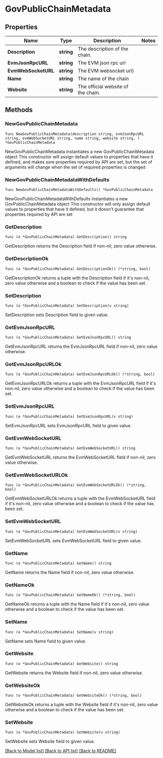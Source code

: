 # GovPublicChainMetadata

## Properties

Name | Type | Description | Notes
------------ | ------------- | ------------- | -------------
**Description** | **string** | The description of the chain. | 
**EvmJsonRpcURL** | **string** | The EVM json rpc url | 
**EvmWebSocketURL** | **string** | The EVM websocket url) | 
**Name** | **string** | The name of the chain | 
**Website** | **string** | The official website of the chain. | 

## Methods

### NewGovPublicChainMetadata

`func NewGovPublicChainMetadata(description string, evmJsonRpcURL string, evmWebSocketURL string, name string, website string, ) *GovPublicChainMetadata`

NewGovPublicChainMetadata instantiates a new GovPublicChainMetadata object
This constructor will assign default values to properties that have it defined,
and makes sure properties required by API are set, but the set of arguments
will change when the set of required properties is changed

### NewGovPublicChainMetadataWithDefaults

`func NewGovPublicChainMetadataWithDefaults() *GovPublicChainMetadata`

NewGovPublicChainMetadataWithDefaults instantiates a new GovPublicChainMetadata object
This constructor will only assign default values to properties that have it defined,
but it doesn't guarantee that properties required by API are set

### GetDescription

`func (o *GovPublicChainMetadata) GetDescription() string`

GetDescription returns the Description field if non-nil, zero value otherwise.

### GetDescriptionOk

`func (o *GovPublicChainMetadata) GetDescriptionOk() (*string, bool)`

GetDescriptionOk returns a tuple with the Description field if it's non-nil, zero value otherwise
and a boolean to check if the value has been set.

### SetDescription

`func (o *GovPublicChainMetadata) SetDescription(v string)`

SetDescription sets Description field to given value.


### GetEvmJsonRpcURL

`func (o *GovPublicChainMetadata) GetEvmJsonRpcURL() string`

GetEvmJsonRpcURL returns the EvmJsonRpcURL field if non-nil, zero value otherwise.

### GetEvmJsonRpcURLOk

`func (o *GovPublicChainMetadata) GetEvmJsonRpcURLOk() (*string, bool)`

GetEvmJsonRpcURLOk returns a tuple with the EvmJsonRpcURL field if it's non-nil, zero value otherwise
and a boolean to check if the value has been set.

### SetEvmJsonRpcURL

`func (o *GovPublicChainMetadata) SetEvmJsonRpcURL(v string)`

SetEvmJsonRpcURL sets EvmJsonRpcURL field to given value.


### GetEvmWebSocketURL

`func (o *GovPublicChainMetadata) GetEvmWebSocketURL() string`

GetEvmWebSocketURL returns the EvmWebSocketURL field if non-nil, zero value otherwise.

### GetEvmWebSocketURLOk

`func (o *GovPublicChainMetadata) GetEvmWebSocketURLOk() (*string, bool)`

GetEvmWebSocketURLOk returns a tuple with the EvmWebSocketURL field if it's non-nil, zero value otherwise
and a boolean to check if the value has been set.

### SetEvmWebSocketURL

`func (o *GovPublicChainMetadata) SetEvmWebSocketURL(v string)`

SetEvmWebSocketURL sets EvmWebSocketURL field to given value.


### GetName

`func (o *GovPublicChainMetadata) GetName() string`

GetName returns the Name field if non-nil, zero value otherwise.

### GetNameOk

`func (o *GovPublicChainMetadata) GetNameOk() (*string, bool)`

GetNameOk returns a tuple with the Name field if it's non-nil, zero value otherwise
and a boolean to check if the value has been set.

### SetName

`func (o *GovPublicChainMetadata) SetName(v string)`

SetName sets Name field to given value.


### GetWebsite

`func (o *GovPublicChainMetadata) GetWebsite() string`

GetWebsite returns the Website field if non-nil, zero value otherwise.

### GetWebsiteOk

`func (o *GovPublicChainMetadata) GetWebsiteOk() (*string, bool)`

GetWebsiteOk returns a tuple with the Website field if it's non-nil, zero value otherwise
and a boolean to check if the value has been set.

### SetWebsite

`func (o *GovPublicChainMetadata) SetWebsite(v string)`

SetWebsite sets Website field to given value.



[[Back to Model list]](../README.md#documentation-for-models) [[Back to API list]](../README.md#documentation-for-api-endpoints) [[Back to README]](../README.md)



